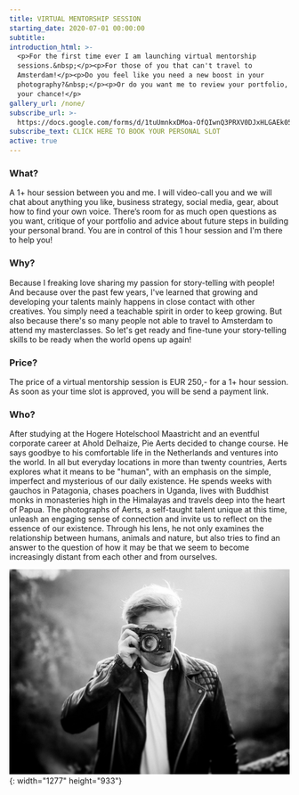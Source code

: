 ```yaml
---
title: VIRTUAL MENTORSHIP SESSION
starting_date: 2020-07-01 00:00:00
subtitle:
introduction_html: >-
  <p>For the first time ever I am launching virtual mentorship
  sessions.&nbsp;</p><p>For those of you that can't travel to
  Amsterdam!</p><p>Do you feel like you need a new boost in your
  photography?&nbsp;</p><p>Or do you want me to review your portfolio, this is
  your chance!</p>
gallery_url: /none/
subscribe_url: >-
  https://docs.google.com/forms/d/1tuUmnkxDMoa-OfQIwnQ3PRXV0DJxHLGAEk05NA_Oj_Y/edit
subscribe_text: CLICK HERE TO BOOK YOUR PERSONAL SLOT
active: true
---
```


### What?

A 1+ hour session between you and me. I will video-call you and we will chat about anything you like, business strategy, social media, gear, about how to find your own voice. There’s room for as much open questions as you want, critique of your portfolio and advice about future steps in building your personal brand. You are in control of this 1 hour session and I'm there to help you\!&nbsp;

### Why?

Because I freaking love sharing my passion for story-telling with people\! And because over the past few years, I've learned that growing and developing your talents mainly happens in close contact with other creatives. You simply need a teachable spirit in order to keep growing. But also because there's so many people not able to travel to Amsterdam to attend my masterclasses. So let's get ready and fine-tune your story-telling skills to be ready when the world opens up again\!&nbsp;

### Price?

The price of a virtual mentorship session is EUR 250,- for a 1+ hour session. As soon as your time slot is approved, you will be send a payment link.&nbsp;

### Who?

After studying at the Hogere Hotelschool Maastricht and an eventful corporate career at Ahold Delhaize, Pie Aerts decided to change course. He says goodbye to his comfortable life in the Netherlands and ventures into the world. In all but everyday locations in more than twenty countries, Aerts explores what it means to be "human", with an emphasis on the simple, imperfect and mysterious of our daily existence. He spends weeks with gauchos in Patagonia, chases poachers in Uganda, lives with Buddhist monks in monasteries high in the Himalayas and travels deep into the heart of Papua. The photographs of Aerts, a self-taught talent unique at this time, unleash an engaging sense of connection and invite us to reflect on the essence of our existence. Through his lens, he not only examines the relationship between humans, animals and nature, but also tries to find an answer to the question of how it may be that we seem to become increasingly distant from each other and from ourselves.

![](/uploads/0h3a6324-copy-5-3.JPG){: width="1277" height="933"}